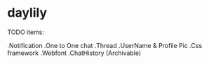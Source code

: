 # daylily
TODO items:

.Notification
.One to One chat
.Thread
.UserName & Profile Pic
.Css framework
.Webfont
.ChatHistory (Archivable)